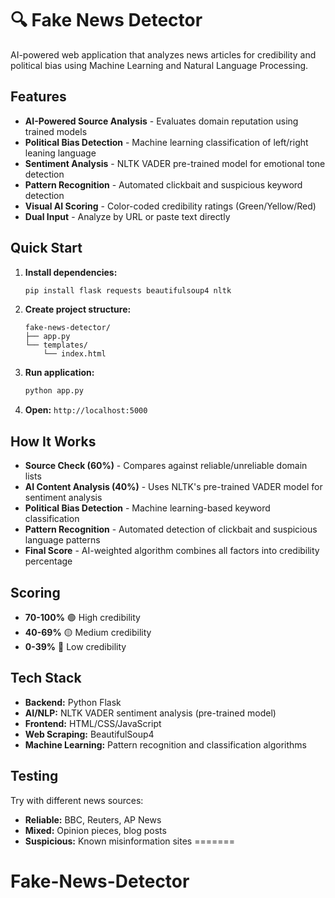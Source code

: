 
# 🔍 Fake News Detector

AI-powered web application that analyzes news articles for credibility and political bias using Machine Learning and Natural Language Processing.



## Features

- **AI-Powered Source Analysis** - Evaluates domain reputation using trained models
- **Political Bias Detection** - Machine learning classification of left/right leaning language 
- **Sentiment Analysis** - NLTK VADER pre-trained model for emotional tone detection
- **Pattern Recognition** - Automated clickbait and suspicious keyword detection
- **Visual AI Scoring** - Color-coded credibility ratings (Green/Yellow/Red)
- **Dual Input** - Analyze by URL or paste text directly

## Quick Start

1. **Install dependencies:**
   ```bash
   pip install flask requests beautifulsoup4 nltk
   ```

2. **Create project structure:**
   ```
   fake-news-detector/
   ├── app.py
   └── templates/
       └── index.html
   ```

3. **Run application:**
   ```bash
   python app.py
   ```

4. **Open:** `http://localhost:5000`

## How It Works

- **Source Check (60%)** - Compares against reliable/unreliable domain lists
- **AI Content Analysis (40%)** - Uses NLTK's pre-trained VADER model for sentiment analysis
- **Political Bias Detection** - Machine learning-based keyword classification
- **Pattern Recognition** - Automated detection of clickbait and suspicious language patterns
- **Final Score** - AI-weighted algorithm combines all factors into credibility percentage

## Scoring

- **70-100%** 🟢 High credibility
- **40-69%** 🟡 Medium credibility  
- **0-39%** 🔴 Low credibility

## Tech Stack

- **Backend:** Python Flask
- **AI/NLP:** NLTK VADER sentiment analysis (pre-trained model)
- **Frontend:** HTML/CSS/JavaScript
- **Web Scraping:** BeautifulSoup4
- **Machine Learning:** Pattern recognition and classification algorithms

## Testing

Try with different news sources:
- **Reliable:** BBC, Reuters, AP News
- **Mixed:** Opinion pieces, blog posts
- **Suspicious:** Known misinformation sites
=======
# Fake-News-Detector
